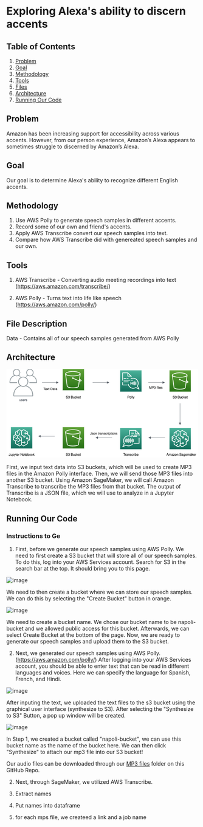 # **Exploring Alexa's ability to discern accents**

## Table of Contents 
1. [Problem](#problem)
2. [Goal](#goal)
3. [Methodology](#method)
4. [Tools](#tools)
5. [Files](#desc)
6. [Architecture](#architect)
7. [Running Our Code](#help)

## Problem <a name="problem"/>
Amazon has been increasing support for accessibility across various accents. However, from our person experience, Amazon’s Alexa appears to sometimes struggle to discerned by Amazon’s Alexa.

## Goal <a name="goal"/>
Our goal is to determine Alexa's ability to recognize different English accents.

## Methodology <a name="method"/>
1. Use AWS Polly to generate speech samples in different accents. 
2. Record some of our own and friend's accents. 
3. Apply AWS Transcribe convert our speech samples into text.
4. Compare how AWS Transcribe did with genereated speech samples and our own. 

## Tools <a name="tools"/>
1. AWS Transcribe - Converting audio meeting recordings into text (https://aws.amazon.com/transcribe/)

2. AWS Polly - Turns text into life like speech (https://aws.amazon.com/polly/)

## File Description <a name="desc"/>
Data - Contains all of our speech samples generated from AWS Polly 

## Architecture <a name="architect"/>
![ArchitectureDiagram](https://github.com/jongmp/Napoli-Polly/blob/main/Diagram.png)

First, we input text data into S3 buckets, which will be used to create MP3 files in the Amazon Polly interface. Then, we will send those MP3 files into another S3 bucket. Using Amazon SageMaker, we will call Amazon Transcribe to transcribe the MP3 files from that bucket. The output of Transcribe is a JSON file, which we will use to analyze in a Jupyter Notebook. 

## Running Our Code <a name="help"/>

### Instructions to Ge
1. First, before we generate our speech samples using AWS Polly. We need to first create a S3 bucket that will store all of our speech samples. To do this, log into your AWS Services account. Search for S3 in the search bar at the top. It should bring you to this page. 

![image](https://user-images.githubusercontent.com/48782795/115645085-bacedc80-a2ed-11eb-97d2-723b3a806ed3.png)

We need to then create a bucket where we can store our speech samples. We can do this by selecting the "Create Bucket" button in orange.

![image](https://user-images.githubusercontent.com/48782795/115645277-126d4800-a2ee-11eb-9ed8-71ade1e3f7f5.png)

We need to create a bucket name. We chose our bucket name to be napoli-bucket and we allowed public access for this bucket. Afterwards, we can select Create Bucket at the bottom of the page. Now, we are ready to generate our speech samples and upload them to the S3 bucket.

2. Next, we generated our speech samples using AWS Polly. (https://aws.amazon.com/polly/) After logging into your AWS Services account, you should be able to enter text that can be read in different languages and voices. Here we can specify the language for Spanish, French, and Hindi. 

![image](https://user-images.githubusercontent.com/48782795/115628044-fc4f8f80-a2cd-11eb-8243-41a59f7a1353.png)

After inputing the text, we uploaded the text files to the s3 bucket using the graphical user interface (synthesize to S3). After selecting the "Synthesize to S3" Button, a pop up window will be created. 

![image](https://user-images.githubusercontent.com/48782795/115646492-3af64180-a2f0-11eb-8494-459dcad101ad.png)

In Step 1, we created a bucket called "napoli-bucket", we can use this bucket name as the name of the bucket here. We can then click "Synthesize" to attach our mp3 file into our S3 bucket! 


Our audio files can be downloaded through our [MP3 files](https://github.com/jongmp/Napoli-Polly/tree/main/MP3%20files) folder on this GitHub Repo. 



2. Next, through SageMaker, we utilized AWS Transcribe. 


4. Extract names 
5. Put names into dataframe 
6. for each mps file, we createed a link and a job name 
